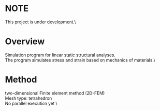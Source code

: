 # NOTE
This project is under development.\

# Overview
Simulation program for linear static structural analyses.\
The program simulates stress and strain based on mechanics of materials.\

# Method
two-dimensional Finite element method (2D-FEM) \
Mesh type: tetrahedron \
No parallel execution yet \


